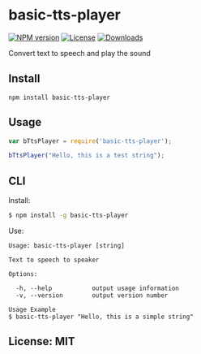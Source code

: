 # basic-tts-player
[![NPM version](https://badge.fury.io/js/%40hendrikprinsza%2Fbasic-tts-player.png?branch=master)](http://badge.fury.io/js/%40hendrikprinsza%2Fbasic-tts-player) [![License](https://img.shields.io/badge/license-MIT-brightgreen.svg?style=flat-square)](#licensemit) [![Downloads](https://img.shields.io/npm/dt/%40hendrikprinsza%2Fbasic-tts-player.svg)](https://npmjs.org/package/%40hendrikprinsza%2Fbasic-tts-player)

Convert text to speech and play the sound

## Install

```
npm install basic-tts-player
```

## Usage

```javascript
var bTtsPlayer = require('basic-tts-player');

bTtsPlayer("Hello, this is a test string");
```

## CLI

Install:

```bash
$ npm install -g basic-tts-player
```

Use:

```text
Usage: basic-tts-player [string]

Text to speech to speaker

Options:

  -h, --help           output usage information
  -v, --version        output version number

Usage Example
$ basic-tts-player "Hello, this is a simple string"
```

## License: MIT
